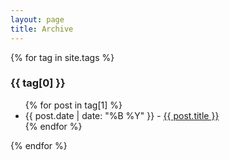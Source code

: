 ```yaml
---
layout: page
title: Archive
---
```


{% for tag in site.tags %}
  <h3>{{ tag[0] }}</h3>
  <ul>
    {% for post in tag[1] %}
      <li>{{ post.date | date: "%B %Y" }} - <a href="{{ post.url }}" class= "{{ tag[0] }}" > {{ post.title }}</a></li>
    {% endfor %}
  </ul>
{% endfor %}
